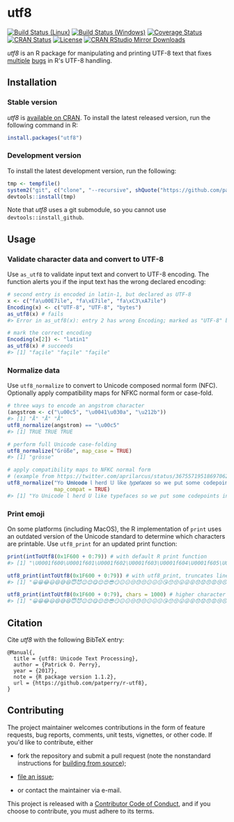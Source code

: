 <!-- README.md is generated from README.Rmd. Please edit that file -->



utf8
====

[![Build Status (Linux)][travis-badge]][travis]
[![Build Status (Windows)][appveyor-badge]][appveyor]
[![Coverage Status][codecov-badge]][codecov]
[![CRAN Status][cran-badge]][cran]
[![License][apache-badge]][apache]
[![CRAN RStudio Mirror Downloads][cranlogs-badge]][cran]


*utf8* is an R package for manipulating and printing UTF-8 text that fixes
[multiple][windows-enc2utf8] [bugs][emoji-print] in R's UTF-8 handling.


Installation
------------

### Stable version

*utf8* is [available on CRAN][cran]. To install the latest released version,
run the following command in R:

```r
install.packages("utf8")
```

### Development version

To install the latest development version, run the following:

```r
tmp <- tempfile()
system2("git", c("clone", "--recursive", shQuote("https://github.com/patperry/r-utf8.git"), shQuote(tmp)))
devtools::install(tmp)
```

Note that *utf8* uses a git submodule, so you cannot use
`devtools::install_github`.


Usage
-----

### Validate character data and convert to UTF-8

Use `as_utf8` to validate input text and convert to UTF-8 encoding. The
function alerts you if the input text has the wrong declared encoding:


```r
# second entry is encoded in latin-1, but declared as UTF-8
x <- c("fa\u00E7ile", "fa\xE7ile", "fa\xC3\xA7ile")
Encoding(x) <- c("UTF-8", "UTF-8", "bytes")
as_utf8(x) # fails
#> Error in as_utf8(x): entry 2 has wrong Encoding; marked as "UTF-8" but leading byte 0xE7 followed by invalid continuation byte (0x69) at position 4

# mark the correct encoding
Encoding(x[2]) <- "latin1"
as_utf8(x) # succeeds
#> [1] "façile" "façile" "façile"
```

### Normalize data

Use `utf8_normalize` to convert to Unicode composed normal form (NFC).
Optionally apply compatibility maps for NFKC normal form or case-fold.


```r
# three ways to encode an angstrom character
(angstrom <- c("\u00c5", "\u0041\u030a", "\u212b"))
#> [1] "Å" "Å" "Å"
utf8_normalize(angstrom) == "\u00c5"
#> [1] TRUE TRUE TRUE

# perform full Unicode case-folding
utf8_normalize("Größe", map_case = TRUE)
#> [1] "grösse"

# apply compatibility maps to NFKC normal form
# (example from https://twitter.com/aprilarcus/status/367557195186970624)
utf8_normalize("𝖸𝗈 𝐔𝐧𝐢𝐜𝐨𝐝𝐞 𝗅 𝗁𝖾𝗋𝖽 𝕌 𝗅𝗂𝗄𝖾 𝑡𝑦𝑝𝑒𝑓𝑎𝑐𝑒𝑠 𝗌𝗈 𝗐𝖾 𝗉𝗎𝗍 𝗌𝗈𝗆𝖾 𝚌𝚘𝚍𝚎𝚙𝚘𝚒𝚗𝚝𝚜 𝗂𝗇 𝗒𝗈𝗎𝗋 𝔖𝔲𝔭𝔭𝔩𝔢𝔪𝔢𝔫𝔱𝔞𝔯𝔶 𝔚𝔲𝔩𝔱𝔦𝔩𝔦𝔫𝔤𝔳𝔞𝔩 𝔓𝔩𝔞𝔫𝔢 𝗌𝗈 𝗒𝗈𝗎 𝖼𝖺𝗇 𝓮𝓷𝓬𝓸𝓭𝓮 𝕗𝕠𝕟𝕥𝕤 𝗂𝗇 𝗒𝗈𝗎𝗋 𝒇𝒐𝒏𝒕𝒔.",
               map_compat = TRUE)
#> [1] "Yo Unicode l herd U like typefaces so we put some codepoints in your Supplementary Wultilingval Plane so you can encode fonts in your fonts."
```

### Print emoji

On some platforms (including MacOS), the R implementation of `print` uses an
outdated version of the Unicode standard to determine which characters are
printable. Use `utf8_print` for an updated print function:


```r
print(intToUtf8(0x1F600 + 0:79)) # with default R print function
#> [1] "\U0001f600\U0001f601\U0001f602\U0001f603\U0001f604\U0001f605\U0001f606\U0001f607\U0001f608\U0001f609\U0001f60a\U0001f60b\U0001f60c\U0001f60d\U0001f60e\U0001f60f\U0001f610\U0001f611\U0001f612\U0001f613\U0001f614\U0001f615\U0001f616\U0001f617\U0001f618\U0001f619\U0001f61a\U0001f61b\U0001f61c\U0001f61d\U0001f61e\U0001f61f\U0001f620\U0001f621\U0001f622\U0001f623\U0001f624\U0001f625\U0001f626\U0001f627\U0001f628\U0001f629\U0001f62a\U0001f62b\U0001f62c\U0001f62d\U0001f62e\U0001f62f\U0001f630\U0001f631\U0001f632\U0001f633\U0001f634\U0001f635\U0001f636\U0001f637\U0001f638\U0001f639\U0001f63a\U0001f63b\U0001f63c\U0001f63d\U0001f63e\U0001f63f\U0001f640\U0001f641\U0001f642\U0001f643\U0001f644\U0001f645\U0001f646\U0001f647\U0001f648\U0001f649\U0001f64a\U0001f64b\U0001f64c\U0001f64d\U0001f64e\U0001f64f"

utf8_print(intToUtf8(0x1F600 + 0:79)) # with utf8_print, truncates line
#> [1] "😀​😁​😂​😃​😄​😅​😆​😇​😈​😉​😊​😋​😌​😍​😎​😏​😐​😑​😒​😓​😔​😕​😖​😗​😘​😙​😚​😛​😜​😝​😞​😟​😠​😡​😢​😣​😤​😥​😦​😧​😨​😩​😪​😫​…"

utf8_print(intToUtf8(0x1F600 + 0:79), chars = 1000) # higher character limit
#> [1] "😀​😁​😂​😃​😄​😅​😆​😇​😈​😉​😊​😋​😌​😍​😎​😏​😐​😑​😒​😓​😔​😕​😖​😗​😘​😙​😚​😛​😜​😝​😞​😟​😠​😡​😢​😣​😤​😥​😦​😧​😨​😩​😪​😫​😬​😭​😮​😯​😰​😱​😲​😳​😴​😵​😶​😷​😸​😹​😺​😻​😼​😽​😾​😿​🙀​🙁​🙂​🙃​🙄​🙅​🙆​🙇​🙈​🙉​🙊​🙋​🙌​🙍​🙎​🙏​"
```


Citation
--------

Cite *utf8* with the following BibTeX entry:


```
@Manual{,
  title = {utf8: Unicode Text Processing},
  author = {Patrick O. Perry},
  year = {2017},
  note = {R package version 1.1.2},
  url = {https://github.com/patperry/r-utf8},
}
```


Contributing
------------

The project maintainer welcomes contributions in the form of feature requests,
bug reports, comments, unit tests, vignettes, or other code.  If you'd like to
contribute, either

 + fork the repository and submit a pull request (note the nonstandard
   instructions for [building from source][building]);

 + [file an issue][issues];

 + or contact the maintainer via e-mail.

This project is released with a [Contributor Code of Conduct][conduct],
and if you choose to contribute, you must adhere to its terms.


[apache]: https://www.apache.org/licenses/LICENSE-2.0.html "Apache License, Version 2.0"
[apache-badge]: https://img.shields.io/badge/License-Apache%202.0-blue.svg "Apache License, Version 2.0"
[appveyor]: https://ci.appveyor.com/project/patperry/r-utf8/branch/master "Continuous Integration (Windows)"
[appveyor-badge]: https://ci.appveyor.com/api/projects/status/github/patperry/r-utf8?branch=master&svg=true "Continuous Inegration (Windows)"
[building]: #development-version "Building from Source"
[codecov]: https://codecov.io/github/patperry/r-utf8?branch=master "Code Coverage"
[codecov-badge]: https://codecov.io/github/patperry/r-utf8/coverage.svg?branch=master "Code Coverage"
[conduct]: https://github.com/patperry/r-utf8/blob/master/CONDUCT.md "Contributor Code of Conduct"
[cran]: https://cran.r-project.org/package=utf8 "CRAN Page"
[cran-badge]: http://www.r-pkg.org/badges/version/utf8 "CRAN Page"
[cranlogs-badge]: http://cranlogs.r-pkg.org/badges/utf8 "CRAN Downloads"
[emoji-print]: https://twitter.com/ptrckprry/status/887732831161425920 "MacOS Emoji Printing"
[issues]: https://github.com/patperry/r-utf8/issues "Issues"
[travis]: https://travis-ci.org/patperry/r-utf8 "Continuous Integration (Linux)"
[travis-badge]: https://api.travis-ci.org/patperry/r-utf8.svg?branch=master "Continuous Integration (Linux)"
[windows-enc2utf8]: https://twitter.com/ptrckprry/status/901494853758054401 "Windows enc2utf8 Bug"
